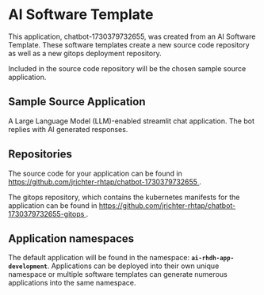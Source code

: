 # AI Software Template

This application, chatbot-1730379732655, was created from an AI Software Template. These software templates create a new source code repository as well as a new gitops deployment repository.

Included in the source code repository will be the chosen sample source application.

## Sample Source Application

A Large Language Model (LLM)-enabled streamlit chat application. The bot replies with AI generated responses.

## Repositories

The source code for your application can be found in [https://github.com/jrichter-rhtap/chatbot-1730379732655 ](https://github.com/jrichter-rhtap/chatbot-1730379732655 ).
 
The gitops repository, which contains the kubernetes manifests for the application can be found in 
[https://github.com/jrichter-rhtap/chatbot-1730379732655-gitops ](https://github.com/jrichter-rhtap/chatbot-1730379732655-gitops ). 

## Application namespaces 

The default application will be found in the namespace: **`ai-rhdh-app-development`**. Applications can be deployed into their own unique namespace or multiple software templates can generate numerous applications into the same namespace.